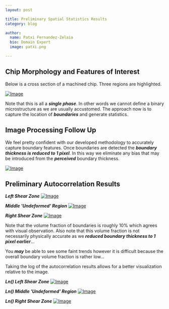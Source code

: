 ```yaml
---
layout: post

title: Preliminary Spatial Statistics Results
category: blog

author:
  name: Patxi Fernandez-Zelaia
  bio: Domain Expert 
  image: patxi.png

---
```


## Chip Morphology and Features of Interest

Below is a cross section of a machined chip. Three regions are highlighted. 

[![Image](http://matinfteam4.github.io/images/22/24/20X.png)](http://matinfteam4.github.io/images/22/24/20X.png)

Note that this is all a ***single phase***. In other words we cannot define a binary microstructure as we are usually accustomed. The approach now is to capture the location of ***boundaries*** and generate statistics. 

## Image Processing Follow Up

We feel pretty confident with our developed methodology to accurately capture boundary features. Once boundaries are detected the ***boundary thickness is reduced to 1 pixel***. In this way we eliminate any bias that may be introduced from the ***perceived*** boundary thickness.

[![Image](http://matinfteam4.github.io/images/22/new.png)](http://matinfteam4.github.io/images/22/new.png)

## Preliminary Autocorrelation Results

***Left Shear Zone***
[![Image](http://matinfteam4.github.io/images/22/24/3.png)](http://matinfteam4.github.io/images/22/24/3.png)

***Middle 'Undeformed' Region***
[![Image](http://matinfteam4.github.io/images/22/24/1.png)](http://matinfteam4.github.io/images/22/24/1.png)

***Right Shear Zone***
[![Image](http://matinfteam4.github.io/images/22/24/2.png)](http://matinfteam4.github.io/images/22/24/2.png)

Note that the volume fraction of boundaries is roughly 10% which agrees with visual observation. Also note that this volume fraction is not necessarily physically accurate as we ***reduced boundary thickness to 1 pixel earlier***...

You ***may*** be able to see some faint trends however it is difficult because the overall boundary volume fraction is rather low... 

Taking the log of the autocorrelation results allows for a better visualization relative to the image.

***Ln() Left Shear Zone***
[![Image](http://matinfteam4.github.io/images/22/24/3log.png)](http://matinfteam4.github.io/images/22/24/3log.png)

***Ln() Middle 'Undeformed' Region***
[![Image](http://matinfteam4.github.io/images/22/24/1log.png)](http://matinfteam4.github.io/images/22/24/1log.png)

***Ln() Right Shear Zone***
[![Image](http://matinfteam4.github.io/images/22/24/2log.png)](http://matinfteam4.github.io/images/22/24/2log.png)


